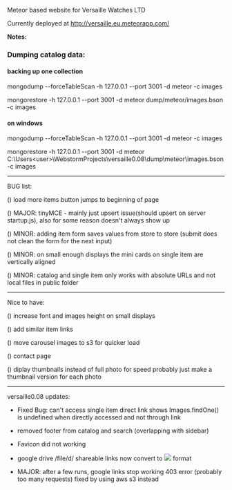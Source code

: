 Meteor based website for Versaille Watches LTD 

Currently deployed at http://versaille.eu.meteorapp.com/

**Notes:**

### Dumping catalog data:
#### backing up one collection
mongodump --forceTableScan -h 127.0.0.1 --port 3001 -d meteor -c images

mongorestore -h 127.0.0.1 --port 3001 -d meteor dump/meteor/images.bson -c images

#### on windows
mongodump --forceTableScan -h 127.0.0.1 --port 3001 -d meteor -c images

mongorestore -h 127.0.0.1 --port 3001 -d meteor C:\Users\<user>\WebstormProjects\versaille0.08\dump\meteor\images.bson -c images




___
BUG list:

() load more items button jumps to beginning of page

() MAJOR: tinyMCE - mainly just upsert issue(should upsert on server startup.js), 
			 also for some reason doesn't always show up	 

() MINOR: adding item form saves values from store to store (submit does not clean the form for the next input)

() MINOR: on small enough displays the mini cards on single item are vertically aligned

() MINOR: catalog and single item only works with absolute URLs and not local files in public folder

___
Nice to have:

() increase font and images height on small displays

() add similar item links

() move carousel images to s3 for quicker load

() contact page

() diplay thumbnails instead of full photo for speed
	probably just make a thumbnail version for each photo
___
versaille0.08 updates:
* Fixed Bug:
	can't access single item direct link
	shows Images.findOne() is undefined when directly accessed and not through link
	
* removed footer from catalog and search (overlapping with sidebar)

* Favicon did not working

* google drive /file/d/ shareable links now convert to <img src="..."> format

* MAJOR: after a few runs, google links stop working 403 error (probably too many requests)
	fixed by using aws s3 instead
